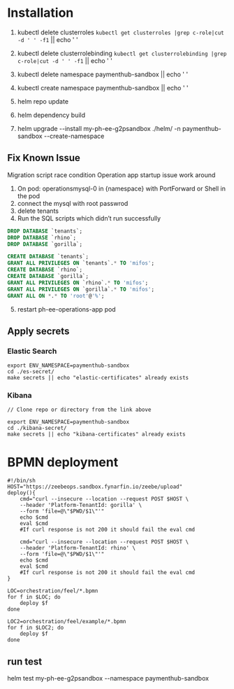 # Installation

1. kubectl delete clusterroles `kubectl get clusterroles |grep c-role|cut -d ' ' -f1` || echo ' '
2. kubectl delete clusterrolebinding `kubectl get clusterrolebinding |grep c-role|cut -d ' ' -f1` || echo ' '
3. kubectl delete namespace paymenthub-sandbox || echo ' '
4. kubectl create namespace paymenthub-sandbox || echo ' '

5. helm repo update

6. helm dependency build
7. helm upgrade --install my-ph-ee-g2psandbox  ./helm/ -n paymenthub-sandbox --create-namespace


## Fix Known Issue
Migration script race condition Operation app startup issue work around

1. On pod: operationsmysql-0 in {namespace} with PortForward or Shell in the pod
2. connect the mysql with root passwrod
3. delete tenants
4. Run the SQL scripts which didn’t run successfully

```sql
DROP DATABASE `tenants`;
DROP DATABASE `rhino`;
DROP DATABASE `gorilla`;

CREATE DATABASE `tenants`;
GRANT ALL PRIVILEGES ON `tenants`.* TO 'mifos';
CREATE DATABASE `rhino`;
CREATE DATABASE `gorilla`;
GRANT ALL PRIVILEGES ON `rhino`.* TO 'mifos';
GRANT ALL PRIVILEGES ON `gorilla`.* TO 'mifos';
GRANT ALL ON *.* TO 'root'@'%';
```

5. restart ph-ee-operations-app pod


## Apply secrets

### Elastic Search
```
export ENV_NAMESPACE=paymenthub-sandbox
cd ./es-secret/
make secrets || echo "elastic-certificates" already exists
```
### Kibana
```
// Clone repo or directory from the link above

export ENV_NAMESPACE=paymenthub-sandbox
cd ./kibana-secret/
make secrets || echo "kibana-certificates" already exists
```


# BPMN deployment

```shell
#!/bin/sh
HOST="https://zeebeops.sandbox.fynarfin.io/zeebe/upload"
deploy(){
    cmd="curl --insecure --location --request POST $HOST \
    --header 'Platform-TenantId: gorilla' \
    --form 'file=@\"$PWD/$1\"'"
    echo $cmd
    eval $cmd 
    #If curl response is not 200 it should fail the eval cmd
    
    cmd="curl --insecure --location --request POST $HOST \
    --header 'Platform-TenantId: rhino' \
    --form 'file=@\"$PWD/$1\"'"
    echo $cmd
    eval $cmd
    #If curl response is not 200 it should fail the eval cmd
}

LOC=orchestration/feel/*.bpmn
for f in $LOC; do
    deploy $f
done

LOC2=orchestration/feel/example/*.bpmn
for f in $LOC2; do
    deploy $f
done
```

## run test

helm test my-ph-ee-g2psandbox --namespace paymenthub-sandbox
